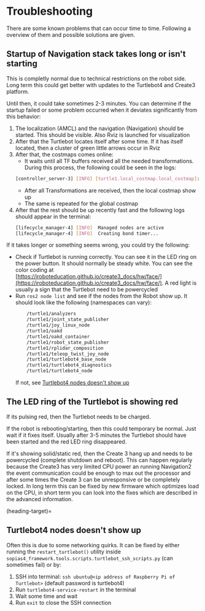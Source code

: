 # Troubleshooting
There are some known problems that can occur time to time. Following a overview of them and possible solutions are given.

## Startup of Navigation stack takes long or isn't starting
This is completly normal due to technical restrictions on the robot side. Long term this could get better with updates to the Turtlebot4 and Create3 platform. 

Until then, it could take sometimes 2-3 minutes. You can determine if the startup failed or some problem occurred when it deviates significantly from this behavior:
1. The localization (AMCL) and the navigation (Navigation) should be started. This should be visible. Also Rviz is launched for visualization
2. After that the Turtlebot locates itself after some time. If it has itself located, then a cluster of green little arrows occur in Rviz
3. After that, the costmaps comes online:
   - It waits until all TF buffers received all the needed transformations. During this process, the following could be seen in the logs: 
   ```bash
   [controller_server-3] [INFO] [turtle1.local_costmap.local_costmap]: Timed out waiting for transform from base_link to odom to become available, tf error: Invalid frame ID "odom" passed to canTransform argument target_frame - frame does not exist
   ```
   - After all Transformations are received, then the local costmap show up
   - The same is repeated for the global costmap
4. After that the rest should be up recently fast and the following logs should appear in the terminal: 
    ```bash
    [lifecycle_manager-4] [INFO]  Managed nodes are active
    [lifecycle_manager-4] [INFO]  Creating bond timer...
    ```

If it takes longer or something seems wrong, you could try the following:
- Check if Turtlebot is running correctly. You can see it in the LED ring on the power button. It should normally be steady white. You can see the color coding at [https://iroboteducation.github.io/create3_docs/hw/face/](https://iroboteducation.github.io/create3_docs/hw/face/). A red light is usually a sign that the Turtlebot need to be powercycled
- Run `ros2 node list` and see if the nodes from the Robot show up. It should look like the following (namespaces can vary):
    ```Bash
        /turtle1/analyzers
        /turtle1/joint_state_publisher
        /turtle1/joy_linux_node
        /turtle1/oakd
        /turtle1/oakd_container
        /turtle1/robot_state_publisher
        /turtle1/rplidar_composition
        /turtle1/teleop_twist_joy_node
        /turtle1/turtlebot4_base_node
        /turtle1/turtlebot4_diagnostics
        /turtle1/turtlebot4_node
    ```
    If not, see [Turtlebot4 nodes doesn't show up](#heading-target)


## The LED ring of the Turtlebot is showing red
If its pulsing red, then the Turtlebot needs to be charged. 

If the robot is rebooting/starting, then this could temporary be normal. Just wait if it fixes itself. Usually after 3-5 minutes the Turtlebot should have been started and the red LED ring disappeared.

If it's showing solid/static red, then the Create 3 hang up and needs to be powercycled (complete shutdown and reboot). This can happen regularly because the Create3 has very limited CPU power 
an running Navigation2 the event communication could be enough to max out the processor and after some times the Create 3 can be unresponsive or be completely locked. In long term this can be fixed by new firmware which optimizes load on the CPU, in short term you can look into the fixes which are described in the advanced information.

(heading-target)=
## Turtlebot4 nodes doesn't show up
Often this is due to some networking quirks. It can be fixed by either running the `restart_turtlebot()` utility inside `sopias4_framework.tools.scripts.turtlebot_ssh_scripts.py` (can sometimes fail) or by:
1. SSH into terminal: `ssh ubuntu@<ip address of Raspberry Pi of Turtlebot>` (default password is turtlebot4)
2. Run `turtlebot4-service-restart` in the terminal
3. Wait some time and wait
4. Run `exit` to close the SSH connection